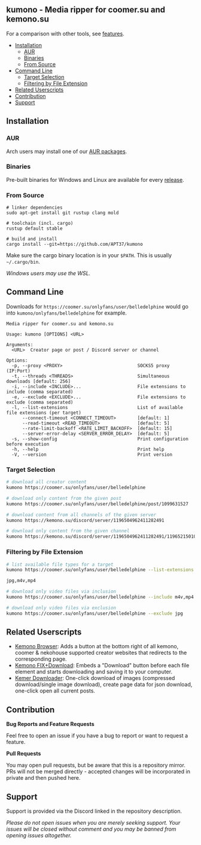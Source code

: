 <h2>kumono - Media ripper for coomer.su and kemono.su</h2>

For a comparison with other tools, see [features](FEATURES.md).

- [Installation](#installation)
  - [AUR](#aur)
  - [Binaries](#binaries)
  - [From Source](#from-source)
- [Command Line](#command-line)
  - [Target Selection](#target-selection)
  - [Filtering by File Extension](#filtering-by-file-extension)
- [Related Userscripts](#related-userscripts)
- [Contribution](#contribution)
- [Support](#support)

## Installation

### AUR

Arch users may install one of our [AUR packages](AUR.md).

### Binaries

Pre-built binaries for Windows and Linux are available for every [release][releases].

### From Source

```fish
# linker dependencies
sudo apt-get install git rustup clang mold

# toolchain (incl. cargo)
rustup default stable

# build and install
cargo install --git=https://github.com/APT37/kumono
```

Make sure the cargo binary location is in your `$PATH`. This is usually `~/.cargo/bin`.

*Windows users may use the WSL.*

## Command Line

Downloads for `https://coomer.su/onlyfans/user/belledelphine` would go into `kumono/onlyfans/belledelphine` for example.

```
Media ripper for coomer.su and kemono.su

Usage: kumono [OPTIONS] <URL>

Arguments:
  <URL>  Creator page or post / Discord server or channel

Options:
  -p, --proxy <PROXY>                            SOCKS5 proxy (IP:Port)
  -t, --threads <THREADS>                        Simultaneous downloads [default: 256]
  -i, --include <INCLUDE>...                     File extensions to include (comma separated)
  -e, --exclude <EXCLUDE>...                     File extensions to exclude (comma separated)
  -l, --list-extensions                          List of available file extensions (per target)
      --connect-timeout <CONNECT_TIMEOUT>        [default: 1]
      --read-timeout <READ_TIMEOUT>              [default: 5]
      --rate-limit-backoff <RATE_LIMIT_BACKOFF>  [default: 15]
      --server-error-delay <SERVER_ERROR_DELAY>  [default: 5]
  -s, --show-config                              Print configuration before execution
  -h, --help                                     Print help
  -V, --version                                  Print version

```

### Target Selection

```bash
# download all creator content
kumono https://coomer.su/onlyfans/user/belledelphine

# download only content from the given post
kumono https://coomer.su/onlyfans/user/belledelphine/post/1099631527

# download content from all channels of the given server
kumono https://kemono.su/discord/server/1196504962411282491

# download only content from the given channel
kumono https://kemono.su/discord/server/1196504962411282491/1196521501059469463
```

### Filtering by File Extension

```bash
# list available file types for a target
kumono https://coomer.su/onlyfans/user/belledelphine --list-extensions

jpg,m4v,mp4

# download only video files via inclusion
kumono https://coomer.su/onlyfans/user/belledelphine --include m4v,mp4

# download only video files via exclusion
kumono https://coomer.su/onlyfans/user/belledelphine --exclude jpg
```

## Related Userscripts

- [Kemono Browser][us1]: Adds a button at the bottom right of all kemono, coomer & nekohouse supported creator websites that redirects to the corresponding page.
- [Kemono FIX+Download][us2]: Embeds a "Download" button before each file element and starts downloading and saving it to your computer.
- [Kemer Downloader][us3]: One-click download of images (compressed download/single image download), create page data for json download, one-click open all current posts.

## Contribution

**Bug Reports and Feature Requests**

Feel free to open an issue if you have a bug to report or want to request a feature.

**Pull Requests**

You may open pull requests, but be aware that this is a repository mirror. PRs will not be merged directly - accepted changes will be incorporated in private and then pushed here.

## Support

Support is provided via the Discord linked in the repository description.

*Please do not open issues when you are merely seeking support. Your issues will be closed without comment and you may be banned from opening issues altogether.*

<!-- link definitions -->

[coomer]: https://coomer.su
[kemono]: https://kemono.su

[releases]: https://github.com/APT37/kumono/releases

[us1]: https://sleazyfork.org/en/scripts/483259-kemono-browser
[us2]: https://sleazyfork.org/en/scripts/519690-kemono-fix-download
[us3]: https://sleazyfork.org/en/scripts/472282-kemer-%E4%B8%8B%E8%BC%89%E5%99%A8
